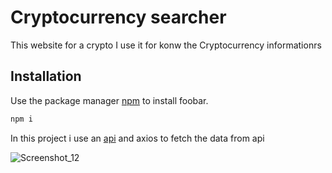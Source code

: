 # Cryptocurrency searcher 

This website for a crypto I use it for konw the Cryptocurrency informationrs 

## Installation

Use the package manager [npm](https://www.npmjs.com/) to install foobar.

```bash
npm i
```

In this project i use an [api](https://api.coingecko.com/api/v3/coins/markets?vs_currency=usd&order=market_cap_desc&per_page=100&page=1&sparkline=false) and axios to fetch the data from api 

![Screenshot_12](https://user-images.githubusercontent.com/107828992/218247108-84c0c6e7-91f7-4637-99fa-a1a89149ef0a.png)
